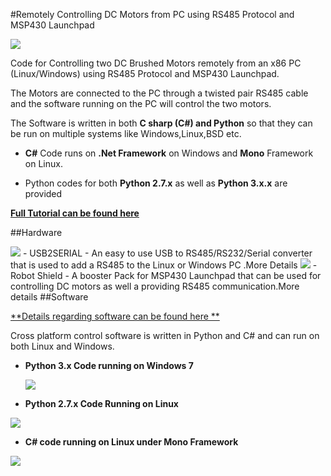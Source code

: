 #Remotely Controlling DC Motors from PC using RS485 Protocol and MSP430 Launchpad

<img src = "http://www.xanthium.in/sites/default/files/site-images/robot-shield-dc-motor-remote-rs485/motors-RS485-Protocol-620px.jpg" />

Code for Controlling two DC Brushed Motors remotely from an x86 PC (Linux/Windows) using RS485 Protocol and MSP430 Launchpad.

The Motors are connected to the PC through a twisted pair RS485 cable and the software running on the PC will control the two motors.

The Software is written in both **C sharp (C#) and Python** so that they can be run on multiple systems like Windows,Linux,BSD etc.

- **C#** Code runs on **.Net Framework** on Windows and **Mono** Framework on Linux.

- Python codes for both **Python 2.7.x** as well as **Python 3.x.x** are provided

<a href = "http://xanthium.in/remotely-controlling-dc-motors-using-rs485-protocol"> **Full Tutorial can be found here**</a> 

##Hardware 

<img src = "http://www.xanthium.in/sites/default/files/site-images/product-page/usb_to_rs485_converter_250px.jpg" />
- USB2SERIAL
- An easy to use USB to RS485/RS232/Serial converter that is used to add a RS485 to the Linux or Windows PC .More Details

<img src = "http://www.xanthium.in/sites/default/files/site-images/product-page/Robot_shield_msp430_launchpad_250px.jpg" />
- Robot Shield 
- A booster Pack for MSP430 Launchpad that can be used for controlling DC motors as well a providing RS485 communication.More details 
##Software

<a href = "http://xanthium.in/cross-platform-master-control-software-rs485-communication"> **Details regarding software can be found here **</a> 

Cross platform control software is written in Python and C# and can run on both Linux and Windows.



- **Python 3.x Code running on Windows 7**

  <img src = "http://www.xanthium.in/sites/default/files/site-images/robot-shield-dc-motor-remote-rs485/code-running-windows.jpg" />
  


- **Python 2.7.x Code Running on Linux** 

<img src = "http://www.xanthium.in/sites/default/files/site-images/robot-shield-dc-motor-remote-rs485/RS485-control-python-2.7.jpg" />


- **C# code running on Linux under Mono Framework**

<img src = "http://www.xanthium.in/sites/default/files/site-images/robot-shield-dc-motor-remote-rs485/Compiling-RS485-csharp-code-linux.jpg" />

